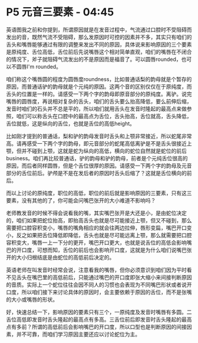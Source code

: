 # P5 元音三要素 - 04:45



英语图我之前和你提到，所谓原因就是在发音过程中，气流通过口腔时不受阻碍而发出的音，既然气流不受阻碍，那么发原因时可控的因素并不多，其实只有咱们的舌头和嘴唇能够通过有限的调整来发出不同的原因，具体说来影响原因的三个要素是原纯度、舌位高低，舌位前后先说嘴唇这个相对简单直观，咱们的嘴唇在不闭合的情况下，斧子就阻碍气流发出的不是原因而是福音了。可以圆唇rounded，也可以不圆唇I'm rounded。

咱们称这个嘴唇圆的程度为圆唇度roundness，比如普通话梨的韵母就是个暂存的原因，而普通话驴的韵母就是个元纯的原因。这两个音的区别仅仅在于原纯度，而舌头的位置是一样的。请感受一下两个字的韵母即原音部分的原纯度。离驴。说完嘴唇的圆唇度，再说相对复杂的舌头，咱们的舌头要么抬高降低，要么前伸后缩，发音时咱们的石头并不总是平的，所以咱们就用舌头在发音时隆起的最高点来做参照，咱们可以称舌头在口腔中的最高点为舌位，舌头抬高，舌位就高，舌头降低，舌位就低，这是纵向的舌位，也就是舌位的高低height。

比如刚才提到的普通话，梨和驴的韵母发音时舌头和上颚非常接近，所以蛇尾非常高。请再感受一下两个字的韵母，即元音部分的蛇尾高低离驴是不是舌头很接近上颚，但并不碰到上颚，这就是蛇为纵向的高低，横向的蛇位自然就是蛇位的前后business。咱们再比较普通话，驴的韵母和驴的韵母，前者是个元纯舌位很高的原因，而后者同样圆唇，但是个舌位很厚的原因。请感受一下两个字的韵母及元音部分的舌位前后。驴颅是不是在发后者的原因时舌头后缩了？这就是舌位横向的前后。

而以上讨论的原纯度，职位的高低，职位的前后就是影响原因的三要素，只有这三要素，没有其他的了，你可能会问嘴巴张开的大小难道不影响吗？

老师教发音的时候不得会说看我的嘴，其实嘴巴张开是大还是小，是由蛇位决定的，咱们如果把蛇位抬高，即抬高舌头也就是尽可能接近上颚，但又不碰到，那么需要把口腔容积变小，嘴唇的嘴角相应的就会往两边拉伸，唇形变扁，嘴巴开口变小，反之如果把舌位降低即降低，舌头也就是尽可能远离上颚，那么就需要把口腔容积变大，嘴唇一上一下分的更开，嘴巴开口更大，也就是说舌位的高低会影响嘴巴的开口度，可想而知，舌位的前后也会影响开口度，这就是为什么咱们说嘴巴张开的大小归根结底是由蛇位的高低前后决定的。

英语老师在叫发音时经常会说，注意看我的嘴唇，但你必须意识到咱们因为平时看不见舌头在嘴巴里的高低前后，只能通过嘴巴的开口度即张大缩小来间接判断原因的音质。实际上一个蛇位往往会因不同人的习惯也会表现为不同嘴巴形状或者说开口度，所以咱们接下来讨论具体的原因时，会主要依赖于原因的舌位，而不是张嘴的大小或嘴唇的形状。

好，快速总结一下，影响原因的要素只有三个，一原纯度及发音时嘴唇有多圆。二舌位高低即发音时舌头隆起的最高点有多高。三舌位前后即发音时舌头隆起的最高点有多前？所谓的高低前后会影响嘴巴的开口度，所以口型也是判断原因的间接因素，并不可靠，而咱们学习原因主要还应以讨论蛇位为主。

